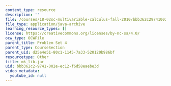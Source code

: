 ```yaml
---
content_type: resource
description: ''
file: /courses/18-02sc-multivariable-calculus-fall-2010/bbb362c29741002eec12f6d58eaebe3d_mk_lib.jar
file_type: application/java-archive
learning_resource_types: []
license: https://creativecommons.org/licenses/by-nc-sa/4.0/
ocw_type: OCWFile
parent_title: Problem Set 4
parent_type: CourseSection
parent_uid: d25e4e51-80c1-1145-7a33-520120b986bf
resourcetype: Other
title: mk_lib.jar
uid: bbb362c2-9741-002e-ec12-f6d58eaebe3d
video_metadata:
  youtube_id: null
---
```

